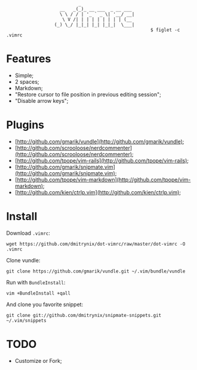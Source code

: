                                _
                        __   _(_)_ __ ___  _ __ ___
                        \ \ / / | '_ ` _ \| '__/ __|
                         \ V /| | | | | | | | | (__
                      (_) \_/ |_|_| |_| |_|_|  \___|
                                                          $ figlet -c .vimrc

# Features

* Simple;
* 2 spaces;
* Markdown;
* "Restore cursor to file position in previous editing session";
* "Disable arrow keys";

# Plugins

* [http://github.com/gmarik/vundle](http://github.com/gmarik/vundle);
* [http://github.com/scrooloose/nerdcommenter](http://github.com/scrooloose/nerdcommenter);
* [http://github.com/tpope/vim-rails](http://github.com/tpope/vim-rails);
* [http://github.com/gmarik/snipmate.vim](http://github.com/gmarik/snipmate.vim);
* [http://github.com/tpope/vim-markdown](http://github.com/tpope/vim-markdown);
* [http://github.com/kien/ctrlp.vim](http://github.com/kien/ctrlp.vim);

# Install

Download `.vimrc`:

    wget https://github.com/dmitrynix/dot-vimrc/raw/master/dot-vimrc -O .vimrc

Clone vundle:

    git clone https://github.com/gmarik/vundle.git ~/.vim/bundle/vundle

Run with `BundleInstall`:

    vim +BundleInstall +qall

And clone you favorite snippet:

    git clone git://github.com/dmitrynix/snipmate-snippets.git ~/.vim/snippets

# TODO

* Customize or Fork;
